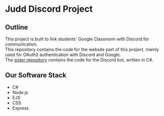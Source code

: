 # Judd Discord Project
## Outline
This project is built to link students' Google Classroom with Discord for communication.<br>
This repository contains the code for the website part of this project, mainly used for OAuth2 authentication with Discord and Google.<br>
The [sister repository](https://github.com/VoidRaven42/Judd-Bot) contains the code for the Discord bot, written in C#.
## Our Software Stack
 - C#
 - Node.js
 - EJS
 - CSS
 - Express
